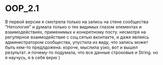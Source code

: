 # OOP_2.1
 В первой версии я смотрела только на запись на стене сообщества "Нетология" и думала только о тех видимых глазом элементах и взаимодействиях, применимых к конкретному посту.
несмотря на регулярное взаимодействие с соц.сетью вконтакте, и даже являясь администратором сообщества, упустила из виду, что запись может быть кем-то предлдожена.
короче, мыслила узко, вот и вышел результат. и почему-то подумала, что все данные строковые и String. но я научусь, я в себя верю ) 
